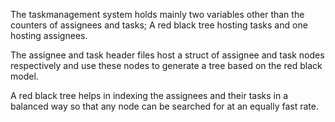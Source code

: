 The taskmanagement system holds mainly two variables other than the counters of assignees and tasks; A red black tree hosting tasks and one hosting assignees.

The assignee and task header files host a struct of assignee and task nodes respectively and use these nodes to generate a tree based on the red black model.

A red black tree helps in indexing the assignees and their tasks in a balanced way so that any node can be searched for at an equally fast rate.
